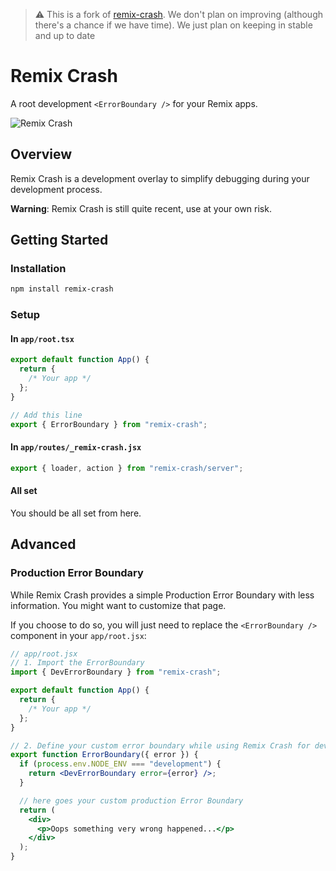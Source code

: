 > ⚠️ This is a fork of [remix-crash](https://github.com/xstevenyung/remix-crash). We don't plan on improving (although there's a chance if we have time). We just plan on keeping in stable and up to date

# Remix Crash

A root development `<ErrorBoundary />` for your Remix apps.

![Remix Crash](./assets/screenshot.png)

## Overview

Remix Crash is a development overlay to simplify debugging during your development process.

**Warning**: Remix Crash is still quite recent, use at your own risk.

## Getting Started

### Installation

```bash
npm install remix-crash
```

### Setup

#### In `app/root.tsx`

```jsx
export default function App() {
  return {
    /* Your app */
  };
}

// Add this line
export { ErrorBoundary } from "remix-crash";
```

#### In `app/routes/_remix-crash.jsx`

```jsx
export { loader, action } from "remix-crash/server";
```

#### All set

You should be all set from here.

## Advanced

### Production Error Boundary

While Remix Crash provides a simple Production Error Boundary with less information. You might want to customize that page.

If you choose to do so, you will just need to replace the `<ErrorBoundary />` component in your `app/root.jsx`:

```jsx
// app/root.jsx
// 1. Import the ErrorBoundary
import { DevErrorBoundary } from "remix-crash";

export default function App() {
  return {
    /* Your app */
  };
}

// 2. Define your custom error boundary while using Remix Crash for development environment
export function ErrorBoundary({ error }) {
  if (process.env.NODE_ENV === "development") {
    return <DevErrorBoundary error={error} />;
  }

  // here goes your custom production Error Boundary
  return (
    <div>
      <p>Oops something very wrong happened...</p>
    </div>
  );
}
```
